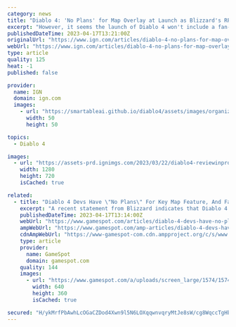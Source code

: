 ```yaml
---
category: news
title: "Diablo 4: 'No Plans' for Map Overlay at Launch as Blizzard's RPG Goes Gold"
excerpt: "However, it seems the launch of Diablo 4 won't include a fan-favorite feature that makes exploring more convenient: An overlay map. When asked on Twitter if a TAB overlay map will eventually get added ..."
publishedDateTime: 2023-04-17T13:21:00Z
originalUrl: "https://www.ign.com/articles/diablo-4-no-plans-for-map-overlay-at-launch-as-blizzards-rpg-goes-gold"
webUrl: "https://www.ign.com/articles/diablo-4-no-plans-for-map-overlay-at-launch-as-blizzards-rpg-goes-gold"
type: article
quality: 125
heat: -1
published: false

provider:
  name: IGN
  domain: ign.com
  images:
    - url: "https://smartableai.github.io/diablo4/assets/images/organizations/ign.com-50x50.jpg"
      width: 50
      height: 50

topics:
  - Diablo 4

images:
  - url: "https://assets-prd.ignimgs.com/2023/03/22/diablo4-reviewinprogress-blogroll-1679526372732.jpg?width=1280"
    width: 1280
    height: 720
    isCached: true

related:
  - title: "Diablo 4 Devs Have \"No Plans\" For Key Map Feature, And Fans Are Divided On It"
    excerpt: "A recent statement from Blizzard indicates that Diablo 4 will not have an overlay map, and some are upset about it."
    publishedDateTime: 2023-04-17T13:14:00Z
    webUrl: "https://www.gamespot.com/articles/diablo-4-devs-have-no-plans-for-key-map-feature-and-fans-are-divided-on-it/1100-6513321/"
    ampWebUrl: "https://www.gamespot.com/amp-articles/diablo-4-devs-have-no-plans-for-key-map-feature-and-fans-are-divided-on-it/1100-6513321/"
    cdnAmpWebUrl: "https://www-gamespot-com.cdn.ampproject.org/c/s/www.gamespot.com/amp-articles/diablo-4-devs-have-no-plans-for-key-map-feature-and-fans-are-divided-on-it/1100-6513321/"
    type: article
    provider:
      name: GameSpot
      domain: gamespot.com
    quality: 144
    images:
      - url: "https://www.gamespot.com/a/uploads/screen_large/1574/15746725/4108371-88.jpg"
        width: 640
        height: 360
        isCached: true

secured: "H/ykMrfPbAwhLcOGaCZDod4Xwn9l5N6LOXqqwnvqryMtJe8sW/cg8WqccTgHbLkNHG+joyH3lmImUFPkB+k2WThByGhQ7Rt4XeroIDrdcIkGc5zR6+6yg3QvELujE46PbyCwV2hMo3o1qyhlbHxK8gvyAZd7LXjpCbRF7CsMmiuRkFEAY1va5SMz7HEhR+ibGnIzWzGqqvxFasbonU5qQzTbwIaRXvv8C9vw5b6bPbZPPXausVGRwoe/w5mLk+lSOdyBX4dTDm6PxomWOfyjj28Fzfjomnu6YbfhN590+lBb0X27Z9aYERh6qpuRukEThviwLIhxOnkaFFsear+IW1DTAzXIPYvzQKvXe4wxInM=;8fVVgzIChA+3E8BGtBqnRQ=="
---
```


